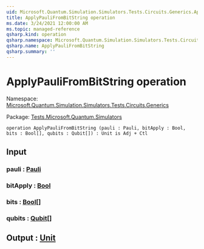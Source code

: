 ```yaml
---
uid: Microsoft.Quantum.Simulation.Simulators.Tests.Circuits.Generics.ApplyPauliFromBitString
title: ApplyPauliFromBitString operation
ms.date: 3/24/2021 12:00:00 AM
ms.topic: managed-reference
qsharp.kind: operation
qsharp.namespace: Microsoft.Quantum.Simulation.Simulators.Tests.Circuits.Generics
qsharp.name: ApplyPauliFromBitString
qsharp.summary: ''
---
```


# ApplyPauliFromBitString operation

Namespace: [Microsoft.Quantum.Simulation.Simulators.Tests.Circuits.Generics](xref:Microsoft.Quantum.Simulation.Simulators.Tests.Circuits.Generics)

Package: [Tests.Microsoft.Quantum.Simulators](https://nuget.org/packages/Tests.Microsoft.Quantum.Simulators)




```qsharp
operation ApplyPauliFromBitString (pauli : Pauli, bitApply : Bool, bits : Bool[], qubits : Qubit[]) : Unit is Adj + Ctl
```


## Input

### pauli : [Pauli](xref:microsoft.quantum.lang-ref.pauli)




### bitApply : [Bool](xref:microsoft.quantum.lang-ref.bool)




### bits : [Bool](xref:microsoft.quantum.lang-ref.bool)[]




### qubits : [Qubit](xref:microsoft.quantum.lang-ref.qubit)[]





## Output : [Unit](xref:microsoft.quantum.lang-ref.unit)

